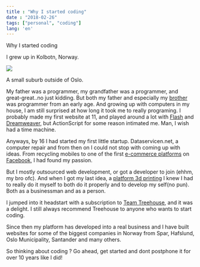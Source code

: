 ```yaml
---
title : "Why I started coding"
date : "2018-02-26"
tags: ["personal", "coding"]
lang: 'en'
---
```


Why I started coding

I grew up in Kolbotn, Norway.

<img src="https://upload.wikimedia.org/wikipedia/commons/thumb/3/3b/Kolbotn_stasjon.JPG/1200px-Kolbotn_stasjon.JPG">

A small suburb outside of Oslo.

My father was a programmer, my grandfather was a programmer, and great-great..no just kidding. But both my father and especially my <a href="https://medium.com/@bedeho
">brother</a> was programmer from an early age. And growing up with computers in my house, I am still surprised at how long it took me to really programing. I probably made my first website at 11, and played around a lot with <a href="https://en.wikipedia.org/wiki/Adobe_Flash">Flash</a> and <a href="https://en.wikipedia.org/wiki/Adobe_Dreamweaver">Dreamweaver</a>, but ActionScript for some reason intimated me. Man, I wish had a time machine.

Anyways, by 16 I had started my first little startup. Dataservicen.net, a computer repair and from then on I could not stop with coming up with ideas. From recycling mobiles to one of the first <a href="https://www.proff.no/selskap/guru-store/%C3%A5s/it-drift-og-support/IGGZIOG0ZDG/">e-commerce platforms</a> on <a href="https://www.facebook.com/">Facebook</a>, I had found my passion.

But I mostly outsourced web development, or got a developer to join (ehhm, my bro ofc). And when I got my last idea, a <a href="https://digible.net">platform 3d printing</a> I knew I had to really do it myself to both do it properly and to develop my self(no pun). Both as a businessman and as a person.

I jumped into it headstart with a subscription to <a href="https://teamtreehouse.com">Team Treehouse</a>, and it was a delight. I still always recommend Treehouse to anyone who wants to start coding.

Since then my platform has developed into a real business and I have built websites for some of the biggest companies in Norway from Spar, Hafslund, Oslo Municipality, Santander and many others.

So thinking about coding ? Go ahead, get started and dont postphone it for over 10 years like I did!
